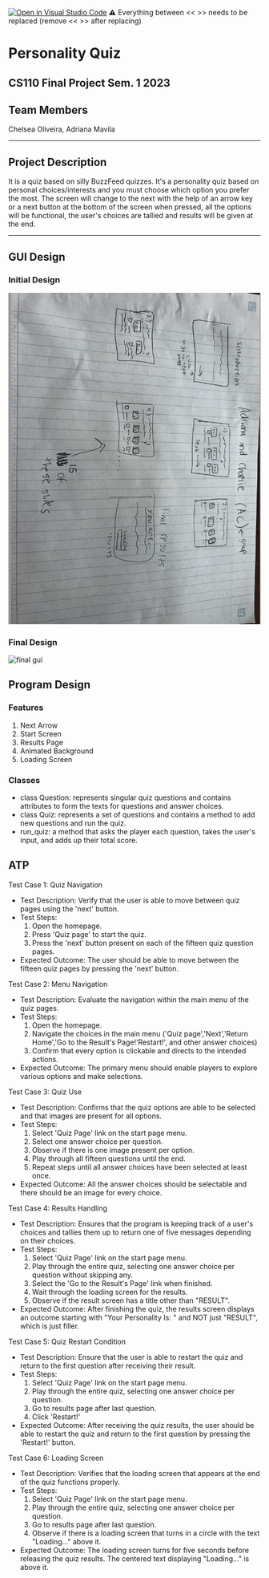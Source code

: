 [![Open in Visual Studio Code](https://classroom.github.com/assets/open-in-vscode-718a45dd9cf7e7f842a935f5ebbe5719a5e09af4491e668f4dbf3b35d5cca122.svg)](https://classroom.github.com/online_ide?assignment_repo_id=12803268&assignment_repo_type=AssignmentRepo)
:warning: Everything between << >> needs to be replaced (remove << >> after replacing)

# Personality Quiz
## CS110 Final Project Sem. 1 2023

## Team Members

Chelsea Oliveira, Adriana Mavila

*** 


## Project Description

It is a quiz based on silly BuzzFeed quizzes. It's a personality quiz based on personal choices/interests and you must choose which option you prefer the most. The screen will change to the next with the help of an arrow key or a next button at the bottom of the screen when pressed, all the options will be functional, the user's choices are tallied and results will be given at the end.

***

## GUI Design

### Initial Design

![initial gui](assets/gui.jpg)

### Final Design

![final gui](assets/finalgui.jpg)

## Program Design

### Features

1. Next Arrow
2. Start Screen
3. Results Page
4. Animated Background
5. Loading Screen

### Classes
- class Question: represents singular quiz questions and contains attributes to form the texts for questions and answer choices.
- class Quiz: represents a set of questions and contains a method to add new questions and run the quiz.
-  run_quiz: a method that asks the player each question, takes the user's input, and adds up their total score.

## ATP
Test Case 1: Quiz Navigation
- Test Description: Verify that the user is able to move between quiz pages using the 'next' button.
- Test Steps:
    1. Open the homepage.
    2. Press 'Quiz page' to start the quiz.
    3. Press the 'next' button present on each of the fifteen quiz question pages.
- Expected Outcome: The user should be able to move between the fifteen quiz pages by pressing the 'next' button.

Test Case 2: Menu Navigation
- Test Description: Evaluate the navigation within the main menu of the quiz pages.
- Test Steps: 
    1. Open the homepage.
    2. Navigate the choices in the main menu ('Quiz page','Next','Return Home','Go to the Result's Page!'Restart!', and other answer choices)
    3. Confirm that every option is clickable and directs to the intended actions.
- Expected Outcome: The primary menu should enable players to explore various options and make selections.

Test Case 3: Quiz Use
- Test Description: Confirms that the quiz options are able to be selected and that images are present for all options.
- Test Steps:
    1. Select 'Quiz Page' link on the start page menu.
    2. Select one answer choice per question.
    3. Observe if there is one image present per option.
    4. Play through all fifteen questions until the end.
    5. Repeat steps until all answer choices have been selected at least once.
- Expected Outcome: All the answer choices should be selectable and there should be an image for every choice.

Test Case 4: Results Handling
- Test Description: Ensures that the program is keeping track of a user's choices and tallies them up to return one of five messages depending on their choices.
- Test Steps:
    1. Select 'Quiz Page' link on the start page menu.
    2. Play through the entire quiz, selecting one answer choice per question without skipping any.
    3. Select the 'Go to the Result's Page' link when finished.
    4. Wait through the loading screen for the results.
    5. Observe if the result screen has a title other than "RESULT".
- Expected Outcome: After finishing the quiz, the results screen displays an outcome starting with "Your Personality Is: " and NOT just "RESULT", which is just filler.

Test Case 5: Quiz Restart Condition
- Test Description: Ensure that the user is able to restart the quiz and return to the first question after receiving their result.
- Test Steps:
    1. Select 'Quiz Page' link on the start page menu.
    2. Play through the entire quiz, selecting one answer choice per question.
    3. Go to results page after last question.
    4. Click 'Restart!'
- Expected Outcome: After receiving the quiz results, the user should be able to restart the quiz and return to the first question by pressing the 'Restart!' button.

Test Case 6: Loading Screen
- Test Description: Verifies that the loading screen that appears at the end of the quiz functions properly.
- Test Steps:
    1.  Select 'Quiz Page' link on the start page menu.
    2. Play through the entire quiz, selecting one answer choice per question.
    3. Go to results page after last question.
    4. Observe if there is a loading screen that turns in a circle with the text "Loading..." above it.
- Expected Outcome: The loading screen turns for five seconds before releasing the quiz results. The centered text displaying "Loading..." is above it.


